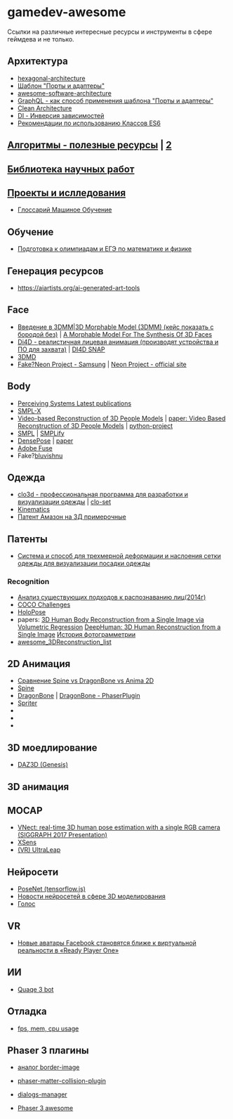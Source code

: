 # gamedev-awesome
Ссылки на различные интересные ресурсы и инструменты в сфере геймдева и не только.
## Архитектура
* [hexagonal-architecture](https://netflixtechblog.com/ready-for-changes-with-hexagonal-architecture-b315ec967749)
* [Шаблон "Порты и адаптеры"](https://www.kennethlange.com/ports-and-adapters/)
* [awesome-software-architecture](https://github.com/gormonn/awesome-software-architecture)
* [GraphQL - как способ применения шаблона "Порты и адаптеры"](https://khalilstemmler.com/articles/graphql/graphql-architectural-advantages/)
* [Clean Architecture](https://khalilstemmler.com/articles/software-design-architecture/organizing-app-logic/)
* [DI - Инверсия зависимостей](https://khalilstemmler.com/articles/tutorials/dependency-injection-inversion-explained/)
* [Рекомендации по использованию Классов ES6](https://medium.com/@dan_abramov/how-to-use-classes-and-sleep-at-night-9af8de78ccb4)

## [Алгоритмы - полезные ресурсы](https://github.com/tayllan/awesome-algorithms) | [2](https://github.com/gaerae/awesome-algorithms-education)
## [Библиотека научных работ](https://arxiv.org/list/cs/recent)
## [Проекты и ислледования](https://ps.is.tuebingen.mpg.de/research_projects/4d-shape)

* [Глоссарий Машиное Обучение](https://ml-cheatsheet.readthedocs.io/en/latest/)

## Обучение
* [Подготовка к олимпиадам и ЕГЭ по математике и физике](https://mathus.ru/math/#base)

## Генерация ресурсов
* https://aiartists.org/ai-generated-art-tools

## Face
* [Введение в 3DMM](https://arxiv.org/abs/1909.01815)|[3D Morphable Model (3DMM) (кейс показать с бородой без)](https://neurohive.io/en/state-of-the-art/learning-3d-face-morphable-model-out-of-2d-images/) | [A Morphable Model For The Synthesis Of 3D Faces](https://cseweb.ucsd.edu/~ravir/6998/papers/p187-blanz.pdf)
* [Di4D - реалистичная лицевая анимация (производят устройства и ПО для захвата)](https://www.di4d.com/) | [DI4D SNAP](https://www.di4d.com/news/new-di4d-snap/)
* [3DMD](http://www.3dmd.com/static-3dmd_systems/)
* [Fake?Neon Project - Samsung](https://hightech.fm/2020/01/16/samsung-neon) | [Neon Project - official site](https://www.neon.life/)

## Body
* [Perceiving Systems Latest publications](https://ps.is.tuebingen.mpg.de/person/black)
* [SMPL-X](https://github.com/vchoutas/smplify-x)
* [Video-based Reconstruction of 3D People Models](https://www.youtube.com/watch?v=Htry63oRIjQ) | [paper: Video Based Reconstruction of 3D People Models](https://arxiv.org/abs/1803.04758) | [python-project](https://github.com/thmoa/videoavatars)
* [SMPL](https://smpl.is.tue.mpg.de/) | [SMPLify](http://smplify.is.tue.mpg.de/)
* [DensePose](https://www.youtube.com/watch?v=HfaOPsV1MC8) | [paper](https://arxiv.org/abs/1802.00434)
* [Adobe Fuse](https://helpx.adobe.com/creative-cloud/how-to/create-3d-character-adobe-fuse.html)
* Fake?[bluvishnu](https://bluvishnu.com/)

## Одежда
* [clo3d - профессиональная программа для разработки и визуализации одежды](https://www.clo3d.com/clollab/search?s_key=0) | [clo-set](https://style.clo-set.com/aboutus)
* [Kinematics](https://n-e-r-v-o-u-s.com/shop/line.php?code=15)
* [Патент Амазон на 3Д примерочные](https://julinjames.blogspot.com/2018_01_10_archive.html)

## Патенты
* [Система и способ для трехмерной деформации и наслоения сетки одежды для визуализации посадки одежды](https://patents.google.com/patent/US9754410?oq=bodylabs)

### Recognition
* [Анализ существующих подходов к распознаванию лиц(2014г)](https://habr.com/ru/company/synesis/blog/238129/)
* [COCO Challenges](http://cocodataset.org/workshop/coco-mapillary-iccv-2019.html)
* [HoloPose](https://www.arielai.com/holopose/)
* papers: [3D Human Body Reconstruction from a Single Image via Volumetric Regression](https://arxiv.org/abs/1809.03770)
[DeepHuman: 3D Human Reconstruction from a Single Image](https://arxiv.org/abs/1903.06473)
[История фотограмметрии](https://alicevision.org/#history)
* [awesome_3DReconstruction_list](https://github.com/openMVG/awesome_3DReconstruction_list)

## 2D Анимация
* [Сравнение Spine vs DragonBone vs Anima 2D](
https://habr.com/ru/sandbox/124467/)
* [Spine](http://ru.esotericsoftware.com)
* [DragonBone](https://dragonbones.github.io/en/index.html) | [DragonBone - PhaserPlugin](https://github.com/DragonBones/DragonBonesJS/tree/master/Phaser)
* [Spriter](https://brashmonkey.com/spriter-pro/)
* []()
* []()
* []()

## 3D моедлирование
* [DAZ3D (Genesis)](https://www.daz3d.com/)

## 3D анимация
## MOCAP
* [VNect: real-time 3D human pose estimation with a single RGB camera (SIGGRAPH 2017 Presentation)](https://www.youtube.com/watch?v=m3KG_Z0P_nU)
* [XSens](https://www.xsens.com/motion-capture)
* [(VR) UltraLeap](https://www.ultraleap.com/tracking/)

## Нейросети
* [PoseNet (tensorflow.js)](https://medium.com/tensorflow/real-time-human-pose-estimation-in-the-browser-with-tensorflow-js-7dd0bc881cd5)
* [Новости нейросетей в сфере 3D моделирования](https://neurohive.io/en/tag/3d-modeling/)
* [Голос](https://cybervoice.io/)

## VR
* [Новые аватары Facebook становятся ближе к виртуальной реальности в «Ready Player One»](https://www.pcmag.com/news/facebooks-new-avatars-get-closer-to-the-vr-in-ready-player-one)

## ИИ
* [Quaqe 3 bot](https://habr.com/ru/post/498698/#habracut)

## Отладка
* [fps, mem, cpu usage](https://github.com/munrocket/gl-bench)

## Phaser 3 плагины
* [аналог border-image](https://github.com/koreezgames/phaser3-ninepatch-plugin)
* [phaser-matter-collision-plugin](https://github.com/mikewesthad/phaser-matter-collision-plugin)
* [dialogs-manager](https://github.com/phreaknation/plugin.dialogmanager)

* [Phaser 3 awesome](https://github.com/Raiper34/awesome-phaser)

